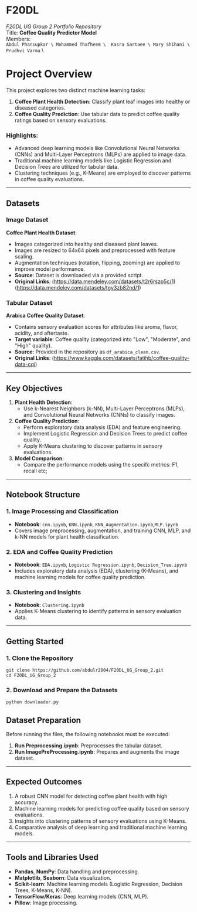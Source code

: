 # F20DL
_F20DL UG Group 2 Portfolio Repository_ \
Title: **Coffee Quality Predictor Model** \
Members: \
` Abdul Phansupkar \
Mohammed Thafheem \ 
Kasra Sartaee \
Mary Shihani \
Prudhvi Varma ` \


# Project Overview
This project explores two distinct machine learning tasks:
1. **Coffee Plant Health Detection**: Classify plant leaf images into healthy or diseased categories.
2. **Coffee Quality Prediction**: Use tabular data to predict coffee quality ratings based on sensory evaluations.

### Highlights:
- Advanced deep learning models like Convolutional Neural Networks (CNNs) and Multi-Layer Perceptrons (MLPs) are applied to image data.
- Traditional machine learning models like Logistic Regression and Decision Trees are utilized for tabular data.
- Clustering techniques (e.g., K-Means) are employed to discover patterns in coffee quality evaluations.

---

## Datasets

### Image Dataset
**Coffee Plant Health Dataset**:
- Images categorized into healthy and diseased plant leaves.
- Images are resized to 64x64 pixels and preprocessed with feature scaling.
- Augmentation techniques (rotation, flipping, zooming) are applied to improve model performance.
- **Source**: Dataset is downloaded via a provided script.
- **Original Links**: 
(https://data.mendeley.com/datasets/t2r6rszp5c/1) \
(https://data.mendeley.com/datasets/tgv3zb82nd/1) 

### Tabular Dataset
**Arabica Coffee Quality Dataset**:
- Contains sensory evaluation scores for attributes like aroma, flavor, acidity, and aftertaste.
- **Target variable**: Coffee quality (categorized into "Low", "Moderate", and "High" quality).
- **Source**: Provided in the repository as `df_arabica_clean.csv`.
- **Original Links**: 
(https://www.kaggle.com/datasets/fatihb/coffee-quality-data-cqi)
---

## Key Objectives

1. **Plant Health Detection**:
   - Use k-Nearest Neighbors (k-NN), Multi-Layer Perceptrons (MLPs), and Convolutional Neural Networks (CNNs) to classify images.
2. **Coffee Quality Prediction**:
   - Perform exploratory data analysis (EDA) and feature engineering.
   - Implement Logistic Regression and Decision Trees to predict coffee quality.
   - Apply K-Means clustering to discover patterns in sensory evaluations.
3. **Model Comparison**:
   - Compare the performance models using the specifc metrics: F1, recall etc;

---

## Notebook Structure

### 1. Image Processing and Classification
- **Notebook**: `cnn.ipynb`, `KNN.ipynb`, `KNN_Augmentation.ipynb`,`MLP.ipynb`
- Covers image preprocessing, augmentation, and training CNN, MLP, and k-NN models for plant health classification.

### 2. EDA and Coffee Quality Prediction
- **Notebook**: `EDA.ipynb`, `Logistic Regression.ipynb`, `Decision_Tree.ipynb`
- Includes exploratory data analysis (EDA), clustering (K-Means), and machine learning models for coffee quality prediction.

### 3. Clustering and Insights
- **Notebook**: `Clustering.ipynb`
- Applies K-Means clustering to identify patterns in sensory evaluation data.

---

## Getting Started

### 1. Clone the Repository
```
git clone https://github.com/abdulr2004/F20DL_UG_Group_2.git
cd F20DL_UG_Group_2
```

### 2. Download and Prepare the Datasets
```
python downloader.py
```

## Dataset Preparation
Before running the files, the following notebooks must be executed:

1. **Run Preprocessing.ipynb**: Preprocesses the tabular dataset.
2. **Run ImagePreProcessing.ipynb**: Prepares and augments the image dataset.

---

## Expected Outcomes

1. A robust CNN model for detecting coffee plant health with high accuracy.
2. Machine learning models for predicting coffee quality based on sensory evaluations.
3. Insights into clustering patterns of sensory evaluations using K-Means.
4. Comparative analysis of deep learning and traditional machine learning models.

---

## Tools and Libraries Used

- **Pandas**, **NumPy**: Data handling and preprocessing.
- **Matplotlib**, **Seaborn**: Data visualization.
- **Scikit-learn**: Machine learning models (Logistic Regression, Decision Trees, K-Means, K-NN).
- **TensorFlow/Keras**: Deep learning models (CNN, MLP).
- **Pillow**: Image processing.

